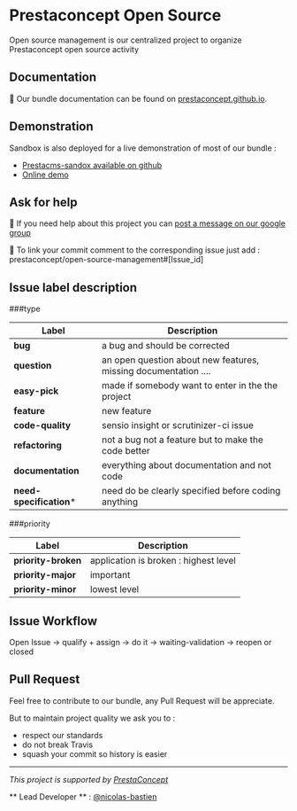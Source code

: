 Prestaconcept Open Source
===============================

Open source management is our centralized project to organize Prestaconcept open source activity


Documentation
-------------------------

:book: Our bundle documentation can be found on [prestaconcept.github.io][1].

Demonstration
-------------------------

Sandbox is also deployed for a live demonstration of most of our bundle :

* [Prestacms-sandox available on github][2]
* [Online demo][4]

Ask for help
-------------------------

:speech_balloon: If you need help about this project you can [post a message on our google group][3]

:link: To link your commit comment to the corresponding issue just add : prestaconcept/open-source-management#[Issue_id]

Issue label description
-------------------------

###type

Label | Description
--- | ---
**bug**                 | a bug and should be corrected
**question**            | an open question about new features, missing documentation ....
**easy-pick**           | made if somebody want to enter in the the project
**feature**             | new feature
**code-quality**        | sensio insight or scrutinizer-ci issue
**refactoring**         | not a bug not a feature but to make the code better
**documentation**       | everything about documentation and not code
**need-specification*** | need do be clearly specified before coding anything

###priority

Label | Description
--- | ---
**priority-broken** | application is broken : highest level
**priority-major**  | important
**priority-minor**  | lowest level


Issue Workflow
-------------------------

Open Issue -> qualify + assign -> do it -> waiting-validation -> reopen or closed

Pull Request
-------------------------

Feel free to contribute to our bundle, any Pull Request will be appreciate.

But to maintain project quality we ask you to :

* respect our standards
* do not break Travis
* squash your commit so history is easier

---

*This project is supported by [PrestaConcept](http://www.prestaconcept.net)*

** Lead Developer ** : [@nicolas-bastien](https://github.com/nicolas-bastien)


[1]: http://prestaconcept.github.io
[2]: https://github.com/prestaconcept/prestacms-sandbox
[3]: https://groups.google.com/forum/?hl=fr&fromgroups#!forum/prestacms-devs
[4]: http://sandbox.prestacms.com/
